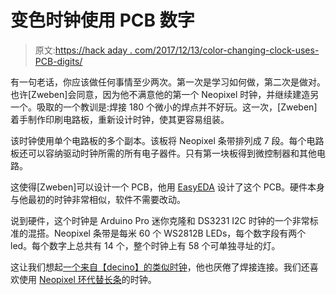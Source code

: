 # 变色时钟使用 PCB 数字

> 原文:[https://hack aday . com/2017/12/13/color-changing-clock-uses-PCB-digits/](https://hackaday.com/2017/12/13/color-changing-clock-uses-pcb-digits/)

有一句老话，你应该做任何事情至少两次。第一次是学习如何做，第二次是做对。也许[Zweben]会同意，因为他不满意他的第一个 Neopixel 时钟，并继续建造另一个。吸取的一个教训是:焊接 180 个微小的焊点并不好玩。这一次，[Zweben]着手制作印刷电路板，重新设计时钟，使其更容易组装。

该时钟使用单个电路板的多个副本。该板将 Neopixel 条带排列成 7 段。每个电路板还可以容纳驱动时钟所需的所有电子器件。只有第一块板得到微控制器和其他电路。

这使得[Zweben]可以设计一个 PCB，他用 [EasyEDA](https://hackaday.com/2017/12/05/easyeda-two-years-later/) 设计了这个 PCB。硬件本身与他最初的时钟非常相似，软件不需要改动。

说到硬件，这个时钟是 Arduino Pro 迷你克隆和 DS3231 I2C 时钟的一个非常标准的混搭。Neopixel 条带是每米 60 个 WS2812B LEDs，每个数字段有两个 led。每个数字上总共有 14 个，整个时钟上有 58 个可单独寻址的灯。

这让我们想起[一个来自【decino】的类似时钟](https://hackaday.com/2017/11/01/bluetooth-bedroom-clock/)，他也厌倦了焊接连接。我们还喜欢使用 [Neopixel 环代替长条](https://hackaday.com/2016/12/02/7-segment-display-using-neopixel-rings/)的时钟。